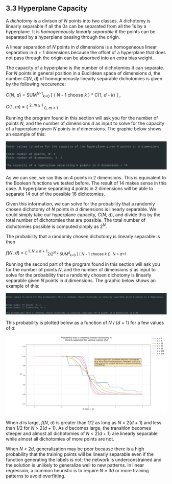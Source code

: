 ## 3.3 Hyperplane Capacity

A <i>dichotomy</i> is a divison of <i>N</i> points into two classes. A dichotomy is linearly separable if all the 0s can be separated from all the 1s by a hyperplane. It is <i>homogeneously linearly separable</i> if the points can be separated by a hyperplane passing through the origin.

A linear separation of <i>N</i> points in <i>d</i> dimensions is a homogeneous linear separation in <i>d</i> + 1 dimensions because the offset of a hyperplane that does not pass through the origin can be absorbed into an extra bias weight.

The capacity of a hyperplane is the number of dichotomies it can separate. For <i>N</i> points in general position in a Euclidean space of dimensions <i>d</i>, the number <i>C</i>(<i>N</i>, <i>d</i>) of homogeneously linearly separable dichotomies is given by the following reccurence:

<i>C</i>(<i>N</i>, <i>d</i>) = SUM<sup><i>N</i>-1</sup><sub><i>k</i>=0</sub> \[ ( <i>N</i> - 1 choose <i>k</i> ) * <i>C</i>(1, <i>d</i> - <i>k</i>) \] ,

<i>C</i>(1, <i>m</i>) = { <sup>2, <i>m</i> ≥ 1</sup> <sub>0, <i>m</i> < 1
                                                                         
Running the program found in this section will ask you for the number of points <i>N</i>, and the number of dimensions <i>d</i> as input to solve for the capacity of a hyperplane given <i>N</i> points in <i>d</i> dimensions. The graphic below shows an example of this:


![Graphs](https://github.com/jlehett/Neural-Smithing/blob/master/3.%20Single-Layer%20Networks/3.3%20Hyperplane%20Capacity/images/1.png)


As we can see, we ran this on 4 points in 2 dimensions. This is equivalent to the Boolean functions we tested before. The result of 14 makes sense in this case. A hyperplane separating 4 points in 2 dimensions will be able to separate 14 out of the possible 16 dichotomies.

Given this information, we can solve for the probability that a randomly chosen dichotomy of <i>N</i> points in <i>d</i> dimensions is linearly separable. We could simply take our hyperplane capacity, <i>C</i>(<i>N</i>, <i>d</i>), and divide this by the total number of dichotomies that are possible. The total number of dichotomies possible is computed simply as 2<sup><i>N</i></sup>.

The probability that a randomly chosen dichotomy is linearly separable is then

<i>f</i>(<i>N</i>, <i>d</i>) = { <sup>1,   <i>N</i> ≤ <i>d</i> + 1</sup><sub>2/2<sup><i>N</i></sup> * SUM<sup><i>d</i></sup><sub><i>k</i>=0</sub> \[ ( <i>N</i> - 1 choose <i>k</i> )],   <i>N</i> > <i>d</i>+1</sub>

Running the second part of the program found in this section will ask you for the number of points <i>N</i>, and the number of dimensions <i>d</i> as input to solve for the probability that a randomly chosen dichotomy is linearly separable given <i>N</i> points in <i>d</i> dimensions. The graphic below shows an example of this:


![Graphs](https://github.com/jlehett/Neural-Smithing/blob/master/3.%20Single-Layer%20Networks/3.3%20Hyperplane%20Capacity/images/2.png)


This probability is plotted below as a function of <i>N</i> / (<i>d</i> + 1) for a few values of <i>d</i>:


![Graphs](https://github.com/jlehett/Neural-Smithing/blob/master/3.%20Single-Layer%20Networks/3.3%20Hyperplane%20Capacity/images/3.png)


When <i>d</i> is large, <i>f</i>(<i>N</i>, <i>d</i>) is greater than 1/2 as long as <i>N</i> < 2(<i>d</i> + 1) and less than 1/2 for <i>N</i> > 2(<i>d</i> + 1). As <i>d</i> becomes large, the transition becomes steeper and almost all dichotomies of <i>N</i> < 2(<i>d</i> + 1) are linearly separable while almost all dichotomies of more points are not.

When <i>N</i> < 2<i>d</i>, generalization may be poor because there is a high probability that the training points will be linearly separable even if the function generating the labels is not; the network is underconstrained and the solution is unlikely to generalize well to new patterns. In linear regression, a common heuristic is to require <i>N</i> ≥ 3<i>d</i> or more training patterns to avoid overfitting.
